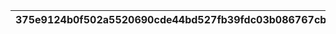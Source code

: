 |375e9124b0f502a5520690cde44bd527fb39fdc03b086767cb8ef5534430ddcc|a7d2beb49ad406e65f46ec821ac38028905fc55d871ac62e98664f3a11f1c055|48491a8eb9a8ca4cc7502f830cee5b4603c88ee584eb55ed5f6de8d1bedc7d48|264f539d8151c7a0fe8486d1db3c9039f385390242646e0807f07f34421d4e72|9b4af95a3d61ddd7905218ac6b825eca0d7ebff387a0d1851915bb3b41afc1b8|
| --- | --- | --- | --- | --- |